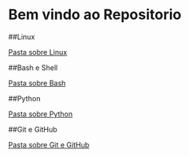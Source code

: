 # Bem vindo ao Repositorio

##Linux

[Pasta sobre Linux](https://github.com/marcelloale/marcelloale.github.io/tree/main/arquivos/Linux)

##Bash e Shell

[Pasta sobre Bash](https://github.com/marcelloale/marcelloale.github.io/tree/main/arquivos/Bash)

##Python

[Pasta sobre Python](https://github.com/marcelloale/marcelloale.github.io/tree/main/arquivos/Python)

##Git e GitHub

[Pasta sobre Git e GitHub](https://github.com/marcelloale/marcelloale.github.io/tree/main/arquivos/Git)
